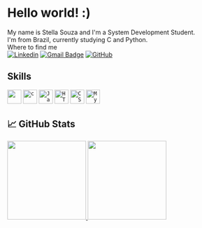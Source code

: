 # Hello world! :)


My name is Stella Souza and I'm a System Development Student. <br>
I'm from Brazil, currently studying C and Python. <br>
Where to find me <br>
[![Linkedin](https://img.shields.io/badge/-Linkedin-blue?style=flat-square&logo=Linkedin&logoColor=white&link=https://www.linkedin.com/in/stellasouzavieira/)](https://www.linkedin.com/in/stellasouzavieira/)
[![Gmail Badge](https://img.shields.io/badge/-Gmail-006bed?style=flat-square&logo=Gmail&logoColor=white&link=mailto:stella.souzavieira20@gmail.com)](mailto:stella.souzavieira20@gmail.com)
[![GitHub](https://img.shields.io/github/followers/iuricode?label=follow&style=social)](https://github.com/stellar-uou)

## Skills 

<code><img height="32" src="https://img.shields.io/badge/Python-3776AB?style=for-the-badge&logo=python&logoColor=white"></code>
<code><img height="32" src="https://img.shields.io/badge/C-00599C?style=for-the-badge&logo=c&logoColor=white" alt="c"/></code>
<code><img height="32" src="https://img.shields.io/badge/JavaScript-F7DF1E?style=for-the-badge&logo=javascript&logoColor=black" alt="Javascript"/></code>
<code><img height="32" src="https://img.shields.io/badge/HTML5-E34F26?style=for-the-badge&logo=html5&logoColor=white" alt="HTML5"/></code>
<code><img height="32" src="https://img.shields.io/badge/CSS-239120?&style=for-the-badge&logo=css3&logoColor=white" alt="CSS"/></code>
<code><img height="32" src="https://img.shields.io/badge/MySQL-00000F?style=for-the-badge&logo=mysql&logoColor=white" alt="MySQL"/></code>

<!--
**stellar-uou/stellar-uou** is a ✨ _special_ ✨ repository because its `README.md` (this file) appears on your GitHub profile.

Here are some ideas to get you started:

- 🔭 I’m currently working on ...
- 🌱 I’m currently learning ...
- 👯 I’m looking to collaborate on ...
- 🤔 I’m looking for help with ...
- 💬 Ask me about ...
- 📫 How to reach me: ...
- 😄 Pronouns: ...
- ⚡ Fun fact: ...
-->
## &#x1f4c8; GitHub Stats

<div>
  <a href="https://github.com/stellar-uou">
  <img height="180em" src="https://github-readme-stats.vercel.app/api?username=stellar-uou&show_icons=true&theme=tokyonight&include_all_commits=true&count_private=true"/>
  <img height="180em" src="https://github-readme-stats.vercel.app/api/top-langs/?username=stellar-uou&layout=compact&langs_count=16&theme=tokyonight"/>
</div>

<!-- links to social media icons -->

<!-- icons with padding -->

[1.1]: http://i.imgur.com/tXSoThF.png (twitter icon with padding)
[2.1]: http://i.imgur.com/0o48UoR.png (github icon with padding)

<!-- icons without padding -->

[1.2]: http://i.imgur.com/wWzX9uB.png (twitter icon without padding)
[2.2]: http://i.imgur.com/9I6NRUm.png (github icon without padding)
[3.2]: https://raw.githubusercontent.com/MartinHeinz/MartinHeinz/master/linkedin-3-16.png (LinkedIn icon without padding)


<!-- links to your social media accounts -->

[1]: https://twitter.com/StellaSouzaV
[2]: https://github.com/stellar-uou
[3]: https://www.linkedin.com/in/stellasouzavieira/
